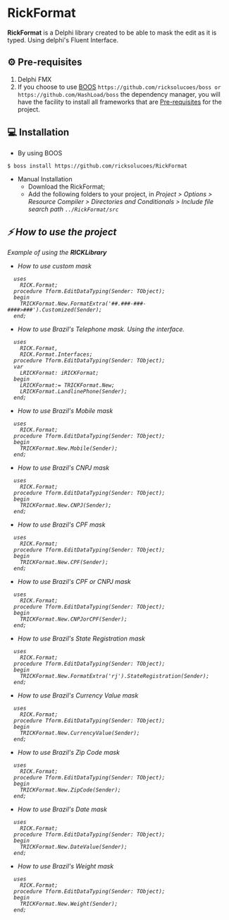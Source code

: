 [0]: https://github.com/ricksolucoes/boss "Site do BOOS"

# RickFormat

**RickFormat**  is a Delphi library created to be able to mask the edit as it is typed. Using delphi's Fluent Interface.

## ⚙️ Pre-requisites

1. Delphi FMX
2. If you choose to use [BOOS][0] ```https://github.com/ricksolucoes/boss or https://github.com/HashLoad/boss```  the dependency manager, you will have the facility to install all frameworks that are [Pre-requisites](#pre-requisites) for the project.

## 💻 Installation

- By using BOOS
```shell
$ boss install https://github.com/ricksolucoes/RickFormat
```
- Manual Installation
  - Download the RickFormat;
  - Add the following folders to your project, in <em>Project &gt; Options &gt; Resource Compiler &gt; Directories and Conditionals &gt; Include file search path ``` ../RickFormat/src ```

 ## ⚡️ How to use the project

  Example of using the **RICKLibrary**

- How to use custom mask

```delphi  
  uses
    RICK.Format;
  procedure Tform.EditDataTyping(Sender: TObject);
  begin
    TRICKFormat.New.FormatExtra('##.###-###-####>###').Customized(Sender);
  end;
```

- How to use Brazil's Telephone mask. Using the interface.

```delphi  
  uses
    RICK.Format,
    RICK.Format.Interfaces;
  procedure Tform.EditDataTyping(Sender: TObject);
  var
    LRICKFormat: iRICKFormat;
  begin
    LRICKFormat:= TRICKFormat.New;
    LRICKFormat.LandlinePhone(Sender);
  end;
```
  
- How to use Brazil's Mobile mask

```delphi  
  uses
    RICK.Format;
  procedure Tform.EditDataTyping(Sender: TObject);
  begin
    TRICKFormat.New.Mobile(Sender);
  end;
```
  
- How to use Brazil's CNPJ mask

```delphi  
  uses
    RICK.Format;
  procedure Tform.EditDataTyping(Sender: TObject);
  begin
    TRICKFormat.New.CNPJ(Sender);
  end;
```
- How to use Brazil's CPF mask

```delphi  
  uses
    RICK.Format;
  procedure Tform.EditDataTyping(Sender: TObject);
  begin
    TRICKFormat.New.CPF(Sender);
  end;
```
  
- How to use Brazil's CPF or CNPJ mask

```delphi  
  uses
    RICK.Format;
  procedure Tform.EditDataTyping(Sender: TObject);
  begin
    TRICKFormat.New.CNPJorCPF(Sender);
  end;
```
  
- How to use Brazil's State Registration mask

```delphi  
  uses
    RICK.Format;
  procedure Tform.EditDataTyping(Sender: TObject);
  begin
    TRICKFormat.New.FormatExtra('rj').StateRegistration(Sender);
  end;
```
  
- How to use Brazil's Currency Value mask

```delphi  
  uses
    RICK.Format;
  procedure Tform.EditDataTyping(Sender: TObject);
  begin
    TRICKFormat.New.CurrencyValue(Sender);
  end;
```

- How to use Brazil's Zip Code mask

```delphi  
  uses
    RICK.Format;
  procedure Tform.EditDataTyping(Sender: TObject);
  begin
    TRICKFormat.New.ZipCode(Sender);
  end;
```

- How to use Brazil's Date mask

```delphi  
  uses
    RICK.Format;
  procedure Tform.EditDataTyping(Sender: TObject);
  begin
    TRICKFormat.New.DateValue(Sender);
  end;
```
  
- How to use Brazil's Weight mask

```delphi  
  uses
    RICK.Format;
  procedure Tform.EditDataTyping(Sender: TObject);
  begin
    TRICKFormat.New.Weight(Sender);
  end;
```
